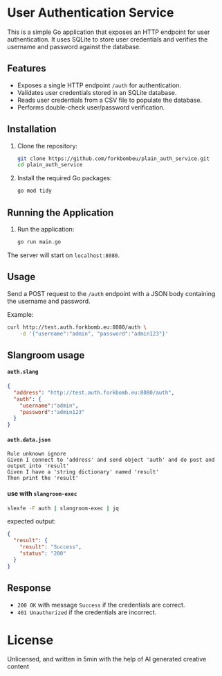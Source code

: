 # User Authentication Service

This is a simple Go application that exposes an HTTP endpoint for user authentication. It uses SQLite to store user credentials and verifies the username and password against the database.

## Features

- Exposes a single HTTP endpoint `/auth` for authentication.
- Validates user credentials stored in an SQLite database.
- Reads user credentials from a CSV file to populate the database.
- Performs double-check user/password verification.

## Installation

1. Clone the repository:
    ```sh
    git clone https://github.com/forkbombeu/plain_auth_service.git
    cd plain_auth_service
    ```

2. Install the required Go packages:
    ```sh
    go mod tidy
    ```

## Running the Application

1. Run the application:
    ```sh
    go run main.go
    ```

The server will start on `localhost:8080`.

## Usage

Send a POST request to the `/auth` endpoint with a JSON body containing the username and password.

Example:

```bash
curl http://test.auth.forkbomb.eu:8080/auth \
    -d '{"username":"admin", "password":"admin123"}'
```

## Slangroom usage

#### `auth.slang`

```json 
{
  "address": "http://test.auth.forkbomb.eu:8080/auth",
  "auth": {
    "username":"admin",
    "password":"admin123"
  }
}
```
#### `auth.data.json`

```gherkin
Rule unknown ignore
Given I connect to 'address' and send object 'auth' and do post and output into 'result'
Given I have a 'string dictionary' named 'result'
Then print the 'result'
```
#### use with `slangroom-exec`

```bash
slexfe -F auth | slangroom-exec | jq
```

expected output:

```json
{
  "result": {
    "result": "Success",
    "status": "200"
  }
}
```

## Response

- `200 OK` with message `Success` if the credentials are correct.
- `401 Unauthorized` if the credentials are incorrect.

# License

Unlicensed, and written in 5min with the help of AI generated creative content

